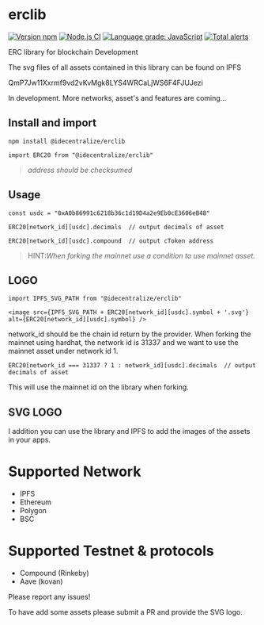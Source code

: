 # erclib
[![Version npm](https://img.shields.io/npm/v/@idecentralize/erclib.svg?logo=npm)](https://www.npmjs.com/package/@idecentralize/erclib)
[![Node.js CI](https://github.com/Madeindreams/erclib/actions/workflows/node.js.yml/badge.svg)](https://github.com/Madeindreams/erclib/actions/workflows/node.js.yml)
[![Language grade: JavaScript](https://img.shields.io/lgtm/grade/javascript/g/Madeindreams/erclib.svg?logo=lgtm&logoWidth=18)](https://lgtm.com/projects/g/Madeindreams/erclib/context:javascript)
[![Total alerts](https://img.shields.io/lgtm/alerts/g/Madeindreams/erclib.svg?logo=lgtm&logoWidth=18)](https://lgtm.com/projects/g/Madeindreams/erclib/alerts/)



ERC library for blockchain Development

The svg files of all assets contained in this library can be found on IPFS

QmP7Jw11Xxrmf9vd2vKvMgk8LYS4WRCaLjWS6F4FJUJezi

In development. More networks, asset's and features are coming...

## Install and import

```npm install @idecentralize/erclib```

```import ERC20 from "@idecentralize/erclib"```

> *address should be checksumed*

## Usage

```const usdc = "0xA0b86991c6218b36c1d19D4a2e9Eb0cE3606eB48"```

```ERC20[network_id][usdc].decimals  // output decimals of asset```

```ERC20[network_id][usdc].compound  // output cToken address```

> HINT:*When forking the mainnet use a condition to use mainnet asset.*


## LOGO

```import IPFS_SVG_PATH from "@idecentralize/erclib"```


```<image src={IPFS_SVG_PATH + ERC20[network_id][usdc].symbol + '.svg'} alt={ERC20[network_id][usdc].symbol} />```

network_id should be the chain id return by the provider.
When forking the mainnet using hardhat, the network id is 31337 and we want to use the mainnet asset under network id 1.


```ERC20[network_id === 31337 ? 1 : network_id][usdc].decimals  // output decimals of asset```

This will use the mainnet id on the library when forking.

## SVG LOGO

I addition you can use the library and IPFS to add the images of the assets in your apps.






# Supported Network
- IPFS
- Ethereum
- Polygon
- BSC

# Supported Testnet & protocols

- Compound (Rinkeby)
- Aave (kovan)


Please report any issues!

To have add some assets please submit a PR and provide the SVG logo.


